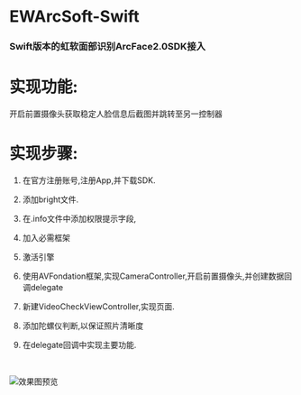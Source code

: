 # EWArcSoft-Swift
<h3>Swift版本的虹软面部识别ArcFace2.0SDK接入</h3>

# 实现功能:

开启前置摄像头获取稳定人脸信息后截图并跳转至另一控制器

# 实现步骤:

1. 在官方注册账号,注册App,并下载SDK.

2. 添加bright文件.

3. 在.info文件中添加权限提示字段,

4. 加入必需框架

5. 激活引擎

6. 使用AVFondation框架,实现CameraController,开启前置摄像头,并创建数据回调delegate

7. 新建VideoCheckViewController,实现页面.

8. 添加陀螺仪判断,以保证照片清晰度

9. 在delegate回调中实现主要功能.


<br>

![效果图预览](https://github.com/WangLiquan/EWArcSoftDemo/raw/master/images/demonstration.gif)

